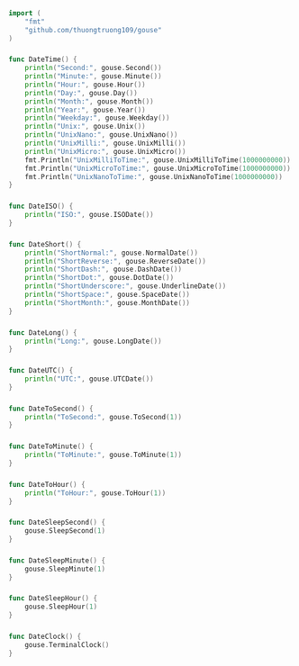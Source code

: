 
# <Badge style='font-size: 1.8rem; text-shadow: 1px 1px 2px rgba(0, 0, 0, 0.3); padding: 0.35rem 0.75rem 0.35rem 0;' type='info' text='🔖 Date' />


```go
import (
	"fmt"
	"github.com/thuongtruong109/gouse"
)
```

### <Badge style='font-size: 1.1rem;' type='tip' text='1. date time' />



```go
func DateTime() {
	println("Second:", gouse.Second())
	println("Minute:", gouse.Minute())
	println("Hour:", gouse.Hour())
	println("Day:", gouse.Day())
	println("Month:", gouse.Month())
	println("Year:", gouse.Year())
	println("Weekday:", gouse.Weekday())
	println("Unix:", gouse.Unix())
	println("UnixNano:", gouse.UnixNano())
	println("UnixMilli:", gouse.UnixMilli())
	println("UnixMicro:", gouse.UnixMicro())
	fmt.Println("UnixMilliToTime:", gouse.UnixMilliToTime(1000000000))
	fmt.Println("UnixMicroToTime:", gouse.UnixMicroToTime(1000000000))
	fmt.Println("UnixNanoToTime:", gouse.UnixNanoToTime(1000000000))
}
```

### <Badge style='font-size: 1.1rem;' type='tip' text='2. date i s o' />



```go
func DateISO() {
	println("ISO:", gouse.ISODate())
}
```

### <Badge style='font-size: 1.1rem;' type='tip' text='3. date short' />



```go
func DateShort() {
	println("ShortNormal:", gouse.NormalDate())
	println("ShortReverse:", gouse.ReverseDate())
	println("ShortDash:", gouse.DashDate())
	println("ShortDot:", gouse.DotDate())
	println("ShortUnderscore:", gouse.UnderlineDate())
	println("ShortSpace:", gouse.SpaceDate())
	println("ShortMonth:", gouse.MonthDate())
}
```

### <Badge style='font-size: 1.1rem;' type='tip' text='4. date long' />



```go
func DateLong() {
	println("Long:", gouse.LongDate())
}
```

### <Badge style='font-size: 1.1rem;' type='tip' text='5. date u t c' />



```go
func DateUTC() {
	println("UTC:", gouse.UTCDate())
}
```

### <Badge style='font-size: 1.1rem;' type='tip' text='6. date to second' />



```go
func DateToSecond() {
	println("ToSecond:", gouse.ToSecond(1))
}
```

### <Badge style='font-size: 1.1rem;' type='tip' text='7. date to minute' />



```go
func DateToMinute() {
	println("ToMinute:", gouse.ToMinute(1))
}
```

### <Badge style='font-size: 1.1rem;' type='tip' text='8. date to hour' />



```go
func DateToHour() {
	println("ToHour:", gouse.ToHour(1))
}
```

### <Badge style='font-size: 1.1rem;' type='tip' text='9. date sleep second' />



```go
func DateSleepSecond() {
	gouse.SleepSecond(1)
}
```

### <Badge style='font-size: 1.1rem;' type='tip' text='10. date sleep minute' />



```go
func DateSleepMinute() {
	gouse.SleepMinute(1)
}
```

### <Badge style='font-size: 1.1rem;' type='tip' text='11. date sleep hour' />



```go
func DateSleepHour() {
	gouse.SleepHour(1)
}
```

### <Badge style='font-size: 1.1rem;' type='tip' text='12. date clock' />



```go
func DateClock() {
	gouse.TerminalClock()
}
```
